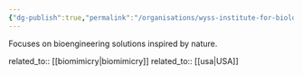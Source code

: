 ```yaml
---
{"dg-publish":true,"permalink":"/organisations/wyss-institute-for-biologically-inspired-engineering/","title":"Wyss Institute for Biologically Inspired Engineering"}
---
```



Focuses on bioengineering solutions inspired by nature.

related_to:: [[biomimicry\|biomimicry]]
related_to:: [[usa\|USA]]
